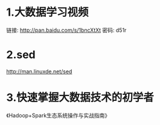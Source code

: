 1.大数据学习视频
==
链接: http://pan.baidu.com/s/1bncXtXt 密码: d51r


2.sed
==
http://man.linuxde.net/sed


3.快速掌握大数据技术的初学者
==
《Hadoop+Spark生态系统操作与实战指南》 

